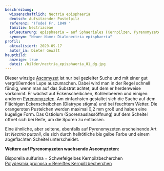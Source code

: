 ```yaml
---
beschreibung:
  wissenschaftlich: Nectria episphaeria
  deutsch: Aufsitzender Pustelpilz
  referenz: "(Tode) Fr. 1849 "
  familie: Nectriaceae
  erlaeuterung: episphaeria = auf Sphaeriales (Kernpilzen, Pyrenomyzetern)
  synonym: "Neuer Name: Dialonectria episphaeria"
profil:
  aktualisiert: 2020-09-17
  autor_in: Dieter Gewalt
hauptbild:
  anzeige: true
  datei: /bilder/nectria_episphaeria_01_dg.jpg
---
```

Dieser winzige [Ascomyzet](Ascomyzeten "Glossar") ist nur bei gezielter Suche und mit einer gut vergrößernden Lupe auszumachen. Dabei wird man in der Regel schnell fündig, wenn man auf das Substrat achtet, auf dem er herdenweise vorkommt. Er wächst auf Eckenscheibchen, Kohlenbeeren und einigen anderen [Pyrenomyzeten](Pyrenomyzeten "Glossar"). Am einfachsten gestaltet sich die Suche auf dem Flächigen Eckenscheibchen (Diatrype stigma) und bei feuchtem Wetter. Die orangeroten Pustelchen werden maximal 0,2 mm groß und haben eine kugelige Form. Das Ostiolum (Sporenauslassöffnung) auf dem Scheitel öffnet sich bei Reife, um die Sporen zu entlassen.

Eine ähnliche, aber seltene, ebenfalls auf Pyrenomyzeten erscheinende Art ist *Nectria putonii*, die sich durch hellrötliche bis gelbe Farbe und einem abgeflachten Scheitel unterscheidet.

**Weitere auf Pyrenomyzeten wachsende Ascomyzeten:**

Bisporella sulfurina = Schwefelgelbes Kernpilzbecherchen\
[Polydesmia pruinosa = Bereiftes Kernpilzbecherchen](/pilze/polydesmia-pruinosa-bereiftes-kernpilzbecherchen)